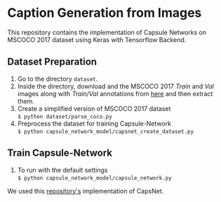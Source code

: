 # Caption Generation from Images

This repository contains the implementation of Capsule Networks on MSCOCO 2017 dataset using Keras with Tensorflow Backend.


<!-- ## Installation

1. Install the COCO API by executing the following commands:
    - `$ git clone https://github.com/cocodataset/cocoapi.git`
    - `$ cd cocoapi/PythonAPI`
    - `$ python setup.py build_ext install` -->


## Dataset Preparation

1. Go to the directory `dataset`.
2. Inside the directory, download and the MSCOCO 2017 *Train* and *Val* images along with *Train/Val* annotations from [here](http://cocodataset.org/#download) and then extract them.
3. Create a simplified version of MSCOCO 2017 dataset  
`$ python dataset/parse_coco.py`
4. Preprocess the dataset for training Capsule-Network  
`$ python capsule_network_model/capsnet_create_dataset.py`


## Train Capsule-Network
1. To run with the default settings  
`$ python capsule_network_model/capsule_network.py`


We used this [repository's](https://github.com/XifengGuo/CapsNet-Keras) implementation of CapsNet.
